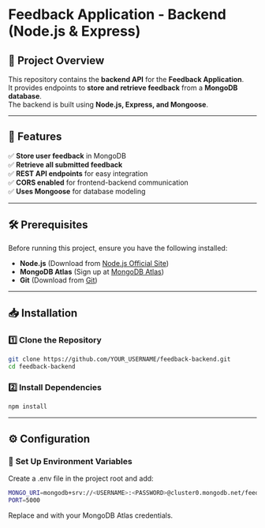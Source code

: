 # Feedback Application - Backend (Node.js & Express)

## 📌 Project Overview

This repository contains the **backend API** for the **Feedback Application**.  
It provides endpoints to **store and retrieve feedback** from a **MongoDB database**.  
The backend is built using **Node.js, Express, and Mongoose**.

---

## 🚀 Features

✅ **Store user feedback** in MongoDB  
✅ **Retrieve all submitted feedback**  
✅ **REST API endpoints** for easy integration  
✅ **CORS enabled** for frontend-backend communication  
✅ **Uses Mongoose** for database modeling  

---

## 🛠️ Prerequisites

Before running this project, ensure you have the following installed:

- **Node.js** (Download from [Node.js Official Site](https://nodejs.org/))
- **MongoDB Atlas** (Sign up at [MongoDB Atlas](https://www.mongodb.com/cloud/atlas))
- **Git** (Download from [Git](https://git-scm.com/))

---

## 📥 Installation

### 1️⃣ **Clone the Repository**
```sh
git clone https://github.com/YOUR_USERNAME/feedback-backend.git
cd feedback-backend
```

### 2️⃣ **Install Dependencies**
```sh
npm install
```

---

## ⚙️ Configuration

### 🔑 **Set Up Environment Variables**
Create a .env file in the project root and add:
```sh
MONGO_URI=mongodb+srv://<USERNAME>:<PASSWORD>@cluster0.mongodb.net/feedbackDB?retryWrites=true&w=majority
PORT=5000
```
Replace <USERNAME> and <PASSWORD> with your MongoDB Atlas credentials.


